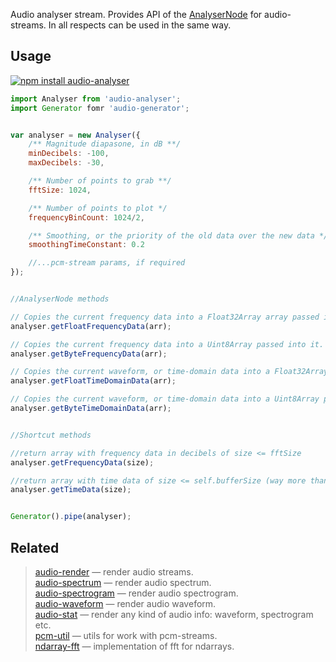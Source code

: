 Audio analyser stream. Provides API of the [AnalyserNode](https://developer.mozilla.org/en/docs/Web/API/AnalyserNode) for audio-streams. In all respects can be used in the same way.

## Usage

[![npm install audio-analyser](https://nodei.co/npm/audio-analyser.png?mini=true)](https://npmjs.org/package/audio-analyser)

```js
import Analyser from 'audio-analyser';
import Generator fomr 'audio-generator';


var analyser = new Analyser({
	/** Magnitude diapasone, in dB **/
	minDecibels: -100,
	maxDecibels: -30,

	/** Number of points to grab **/
	fftSize: 1024,

	/** Number of points to plot */
	frequencyBinCount: 1024/2,

	/** Smoothing, or the priority of the old data over the new data */
	smoothingTimeConstant: 0.2

	//...pcm-stream params, if required
});


//AnalyserNode methods

// Copies the current frequency data into a Float32Array array passed into it.
analyser.getFloatFrequencyData(arr);

// Copies the current frequency data into a Uint8Array passed into it.
analyser.getByteFrequencyData(arr);

// Copies the current waveform, or time-domain data into a Float32Array array passed into it.
analyser.getFloatTimeDomainData(arr);

// Copies the current waveform, or time-domain data into a Uint8Array passed into it.
analyser.getByteTimeDomainData(arr);


//Shortcut methods

//return array with frequency data in decibels of size <= fftSize
analyser.getFrequencyData(size);

//return array with time data of size <= self.bufferSize (way more than fftSize)
analyser.getTimeData(size);


Generator().pipe(analyser);
```

## Related

> [audio-render](https://npmjs.org/package/audio-render) — render audio streams.<br/>
> [audio-spectrum](https://npmjs.org/package/audio-spectrum) — render audio spectrum.<br/>
> [audio-spectrogram](https://npmjs.org/package/audio-spectrogram) — render audio spectrogram.<br/>
> [audio-waveform](https://npmjs.org/package/audio-waveform) — render audio waveform.<br/>
> [audio-stat](https://npmjs.org/package/audio-stat) — render any kind of audio info: waveform, spectrogram etc.<br/>
> [pcm-util](https://npmjs.org/package/pcm-util) — utils for work with pcm-streams.<br/>
> [ndarray-fft](https://github.com/scijs/ndarray-fft) — implementation of fft for ndarrays.<br/>